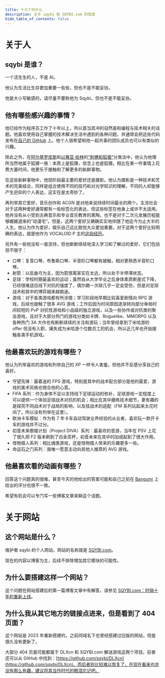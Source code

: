 ```yaml
---
title: 十几个为什么
description: 关于 sqybi 和 SQYBI.com 的信息
hide_table_of_contents: false
---
```


# 关于人

## sqybi 是谁？

一个活生生的人，不是 AI。

他认为生活比生存更加重要一些些，但也不是不能妥协。

他是大小写敏感的，请尽量不要称他为 Sqybi，但也不是不能妥协。

## 他有哪些感兴趣的事情？

他已经作为程序员工作了十年以上，所以首当其冲的自然是和编程与技术相关的话题。他喜欢使用自己掌握的技术解决生活中遇到的各种问题，并通常会把这些代码发布在[自己的 GitHub](https://github.com/sqybi/) 上。他个人很希望和他一起共事的团队成员也可以有类似的兴趣。

除此之外，在[阿尔基罗库斯](https://en.wikipedia.org/wiki/Archilochus)和[以赛亚·伯林](https://en.wikipedia.org/wiki/Isaiah_Berlin)的[“刺猬和狐狸”](https://en.wikipedia.org/wiki/The_Hedgehog_and_the_Fox)分类法中，他认为他理所当然地属于狐狸一族：本质上是狐狸，信念上也是狐狸。相比在某一件事情上花费大量时间，他更乐于接触和了解更多的新鲜事物。

在这些新鲜事物中，他现阶段最主要的爱好还是摄影。他认为摄影是一种技术和艺术的完美结合，同样是组合使用不同的技巧和对光学知识的理解，不同的人却能够产生迥异的个人表达，这实在是太奇妙了。

再列举其它爱好，音乐创作和 ACGN 是对他来说持续时间最长的两个。主流社会对于这两种爱好通常都有一些标签化的表达，但这些标签在他身上或许不太适用。他并没有从小受到古典音乐和专业音乐教育的熏陶，也不是对于二次元发展历程能够娓娓道来的“动漫宅”。但是，这两个爱好又确确实实地伴随了他迄今为止大半的人生。他认为作为爱好，娱乐自己远比取悦大众更加重要。对于这两个爱好比较明确的表达，就是他作为 VOCALOID P 主的[这段经历](https://space.bilibili.com/105879/channel/collectiondetail?sid=31949)。

另外有一些他没有一直坚持，但也断断续续地深入学习和了解过的爱好，它们包括但不限于：

- 口琴：复音口琴、布鲁斯口琴、半音阶口琴都有接触，相对更熟悉半音阶口琴。
- 射箭：以反曲弓为主，因为箭馆离家实在太远，所以处于半停滞状态。
- 足球：学校时期最喜欢的运动；虽然自从大学毕业之后身体素质断崖式下降，已经很难适应线下对抗的强度了，偶尔踢一次球几乎一定会受伤，但是对足球战术和其中的博弈越来越痴迷。
- 游戏：对于各类游戏都有所涉猎；学习阶段地早期比较喜爱剧情向 RPG 游戏，后续也接触了很多 AVG 游戏；工作后因为时间原因逐渐转向部分单局时间较短的 PvP 对抗性游戏和小品级的独立游戏，以及一些协作或对抗类的聚会游戏，且对于大部分热门的游戏分类如卡牌、Roguelike、MMORPG 以及各种热门 3A 大作也有断断续续的关注和游玩；当年曾经拿到了米哈游的 offer 但没有入职，痛失成为米哈游个位数员工的机会，所以近几年也开始接触各类手机游戏。

## 他最喜欢玩的游戏有哪些？

他认为列举喜欢的游戏和列举自己的 XP 一样令人害羞，但他并不反感分享自己的喜好。

- 守望先锋：最着迷的 FPS 游戏，特别是其中的战术配合部分是他的最爱，游戏的美术风格也很合他的心意。
- FIFA 系列：作为身体不足以支持线下足球运动的弥补，足球游戏一定程度上可以提供一个体验足球战术对抗的机会；相比在其中磨练技术细节，更有趣的是探究不同战术对于战局的影响，以及技战术的适配（FM 系列玩起来太花时间了，所以没有列举在这里）。
- 欧洲卡车模拟：作为有 7 年卡车自动驾驶业界经验的从业者，喜欢玩一款开卡车的游戏并不过分。
- 初音未来歌姬计划（Project DIVA）系列：最喜欢的音游，当年在 PSV 上花了很久把 F2 版本刷到了白金奖杯，初音未来在其中的加成起到了很大作用。
- 怪物猎人系列：相比魂类游戏，还是怪物猎人带来的乐趣更多一些。
- 命运石之门系列：我唯一愿意主动向其他人推荐的 AVG 游戏。

## 他最喜欢看的动画有哪些？

回答这个问题真的很难，甚至今天的他给出的答案可能和自己之前在 [Bangumi](https://bgm.tv/) 上给出的评分也很不一致。

希望有机会可以专门写一些博客文章来聊这个话题。

# 关于网站

## 这个网站是什么？

维护者 sqybi 的个人网站，网站的名称就是 [SQYBI.com](https://sqybi.com/)。

现在的内容以博客为主，后续不排除增加其它模块的可能性。

## 为什么要搭建这样一个网站？

这个问题在网站搭建后的第一篇博客文章中有解答，请参见 [SQYBI.com：时隔十年的重新上线](/blog/sqybi-com-relaunching-after-a-decade/)。

## 为什么我从其它地方的链接点进来，但是看到了 404 页面？

这个网站是 2023 年重新搭建的，之前同域名下也曾经搭建过旧版的网站，但是很久没有更新了。

大部分 404 页面可能都属于 DLXcn 和 SQYBI.com 解谜游戏这两个项目。前者还可以从 GitHub 中找到：[https://github.com/sqybi/DLXcn](https://github.com/sqybi/DLXcn)。而后者则比较难以恢复了，在现在看来也并没有那么有趣，建议将其当作时代的眼泪忘记吧。
